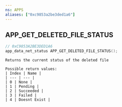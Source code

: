 ```yaml
---
ns: APPS
aliases: ["0xc9853a2be3ded1a6"]
---
```

## APP_GET_DELETED_FILE_STATUS

```c
// 0xC9853A2BE3DED1A6
app_data_net_status APP_GET_DELETED_FILE_STATUS();
```

```
Returns the current status of the deleted file

Possible return values:
| Index | Name |
| --- | --- |
| 0 | None |
| 1 | Pending |
| 2 | Succeeded |
| 3 | Failed |
| 4 | Doesnt Exist |
```
